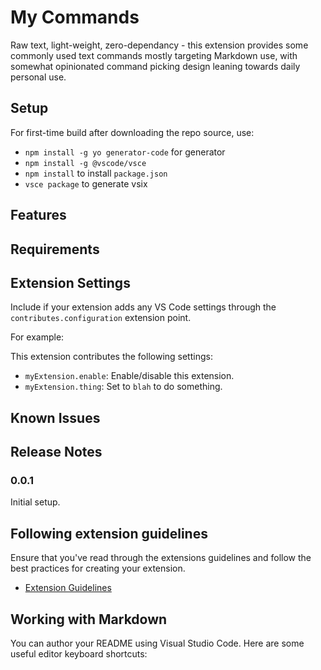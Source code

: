 # My Commands

Raw text, light-weight, zero-dependancy - this extension provides some commonly used text commands mostly targeting Markdown use, with somewhat opinionated command picking design leaning towards daily personal use.

## Setup

For first-time build after downloading the repo source, use:

* `npm install -g yo generator-code` for generator
* `npm install -g @vscode/vsce`
* `npm install` to install `package.json`
* `vsce package` to generate vsix

## Features

## Requirements

## Extension Settings

Include if your extension adds any VS Code settings through the `contributes.configuration` extension point.

For example:

This extension contributes the following settings:

* `myExtension.enable`: Enable/disable this extension.
* `myExtension.thing`: Set to `blah` to do something.

## Known Issues

## Release Notes

### 0.0.1

Initial setup.

## Following extension guidelines

Ensure that you've read through the extensions guidelines and follow the best practices for creating your extension.

* [Extension Guidelines](https://code.visualstudio.com/api/references/extension-guidelines)

## Working with Markdown

You can author your README using Visual Studio Code. Here are some useful editor keyboard shortcuts: